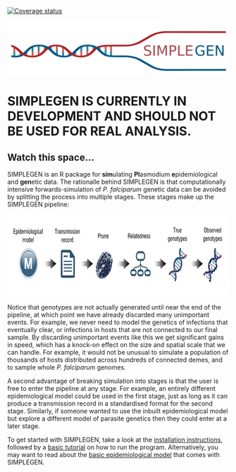 
[![Coverage status](https://codecov.io/gh/mrc-ide/SIMPLEGEN/branch/develop/graph/badge.svg)](https://codecov.io/github/mrc-ide/SIMPLEGEN?branch=develop)

<img src="https://raw.githubusercontent.com/mrc-ide/SIMPLEGEN/master/R_ignore/images/simplegenlogo.png" height="123px" width="533px" />

# SIMPLEGEN IS CURRENTLY IN DEVELOPMENT AND SHOULD NOT BE USED FOR REAL ANALYSIS.
## Watch this space...

SIMPLEGEN is an R package for **sim**ulating **Pl**asmodium **e**pidemiological and **gen**etic data. The rationalle behind SIMPLEGEN is that computationally intensive forwards-simulation of *P. falciparum* genetic data can be avoided by splitting the process into multiple stages. These stages make up the SIMPLEGEN pipeline:

<img src="https://raw.githubusercontent.com/mrc-ide/SIMPLEGEN/master/R_ignore/images/pipeline.png" height="185px" width="800px" />


Notice that genotypes are not actually generated until near the end of the pipeline, at which point we have already discarded many unimportant events. For example, we never need to model the genetics of infections that eventually clear, or infections in hosts that are not connected to our final sample. By discarding unimportant events like this we get significant gains in speed, which has a knock-on effect on the size and spatial scale that we can handle. For example, it would not be unusual to simulate a population of thousands of hosts distributed across hundreds of connected demes, and to sample whole *P. falciparum* genomes.

A second advantage of breaking simulation into stages is that the user is free to enter the pipeline at any stage. For example, an entirely different epidemiological model could be used in the first stage, just as long as it can produce a transmission record in a standardised format for the second stage. Similarly, if someone wanted to use the inbuilt epidemiological model but explore a different model of parasite genetics then they could enter at a later stage. 

To get started with SIMPLEGEN, take a look at the [installation instructions](https://mrc-ide.github.io/SIMPLEGEN/articles/installation.html), followed by a [basic tutorial](https://mrc-ide.github.io/SIMPLEGEN/articles/basic_tutorial.html) on how to run the program. Alternatively, you may want to read about the [basic epidemiological model](https://mrc-ide.github.io/SIMPLEGEN/articles/model_description.html) that comes with SIMPLEGEN.



